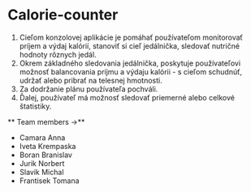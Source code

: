 # Calorie-counter

1. Cieľom konzolovej aplikácie je pomáhať používateľom monitorovať príjem a výdaj kalórií, stanoviť si cieľ jedálnička, sledovať nutričné hodnoty rôznych jedál. 
1. Okrem základného sledovania jedálnička, poskytuje používateľovi možnosť balancovania príjmu a výdaju kalórii - s cieľom schudnúť, udržať alebo pribrať na telesnej hmotnosti. 
1. Za dodržanie plánu používateľa pochváli.  
1. Ďalej, používateľ má možnosť sledovať priemerné alebo celkové štatistiky.

** Team members ->**
* Camara Anna
* Iveta Krempaska
* Boran Branislav
* Jurik Norbert
* Slavik Michal
* Frantisek Tomana
